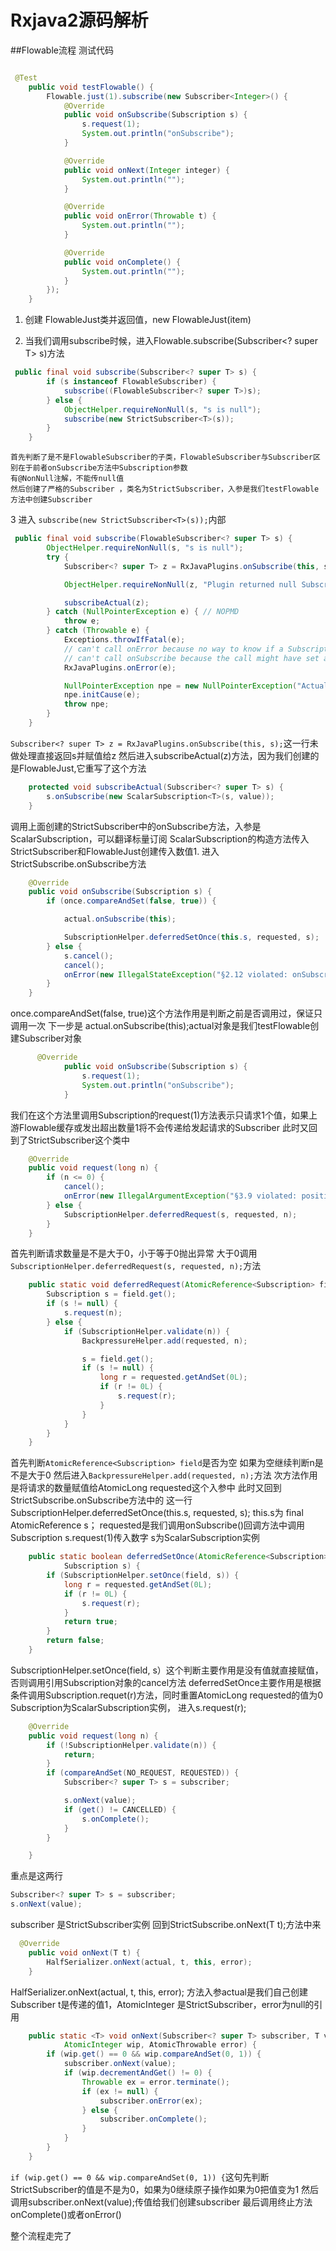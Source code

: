 Rxjava2源码解析
=====================

##Flowable流程
测试代码

```java

 @Test
    public void testFlowable() {
        Flowable.just(1).subscribe(new Subscriber<Integer>() {
            @Override
            public void onSubscribe(Subscription s) {
                s.request(1);
                System.out.println("onSubscribe");
            }

            @Override
            public void onNext(Integer integer) {
                System.out.println("");
            }

            @Override
            public void onError(Throwable t) {
                System.out.println("");
            }

            @Override
            public void onComplete() {
                System.out.println("");
            }
        });
    }
```

1. 创建 FlowableJust类并返回值，new FlowableJust<T>(item)

2. 当我们调用subscribe时候，进入Flowable.subscribe(Subscriber<? super T> s)方法

```java
 public final void subscribe(Subscriber<? super T> s) {
        if (s instanceof FlowableSubscriber) {
            subscribe((FlowableSubscriber<? super T>)s);
        } else {
            ObjectHelper.requireNonNull(s, "s is null");
            subscribe(new StrictSubscriber<T>(s));
        }
    }
```
    首先判断了是不是FlowableSubscriber的子类，FlowableSubscriber与Subscriber区别在于前者onSubscribe方法中Subscription参数
	有@NonNull注解，不能传null值
	然后创建了严格的Subscriber ，类名为StrictSubscriber，入参是我们testFlowable方法中创建Subscriber
3 进入 `subscribe(new StrictSubscriber<T>(s));`内部	
```java
 public final void subscribe(FlowableSubscriber<? super T> s) {
        ObjectHelper.requireNonNull(s, "s is null");
        try {
            Subscriber<? super T> z = RxJavaPlugins.onSubscribe(this, s);

            ObjectHelper.requireNonNull(z, "Plugin returned null Subscriber");

            subscribeActual(z);
        } catch (NullPointerException e) { // NOPMD
            throw e;
        } catch (Throwable e) {
            Exceptions.throwIfFatal(e);
            // can't call onError because no way to know if a Subscription has been set or not
            // can't call onSubscribe because the call might have set a Subscription already
            RxJavaPlugins.onError(e);

            NullPointerException npe = new NullPointerException("Actually not, but can't throw other exceptions due to RS");
            npe.initCause(e);
            throw npe;
        }
    }
```
 `Subscriber<? super T> z = RxJavaPlugins.onSubscribe(this, s);`这一行未做处理直接返回s并赋值给z
然后进入subscribeActual(z)方法，因为我们创建的是FlowableJust,它重写了这个方法
```java
    protected void subscribeActual(Subscriber<? super T> s) {
        s.onSubscribe(new ScalarSubscription<T>(s, value));
    }
```
调用上面创建的StrictSubscriber中的onSubscribe方法，入参是ScalarSubscription，可以翻译标量订阅
ScalarSubscription的构造方法传入StrictSubscriber和FlowableJust创建传入数值1.
进入StrictSubscribe.onSubscribe方法

```java
    @Override
    public void onSubscribe(Subscription s) {
        if (once.compareAndSet(false, true)) {

            actual.onSubscribe(this);

            SubscriptionHelper.deferredSetOnce(this.s, requested, s);
        } else {
            s.cancel();
            cancel();
            onError(new IllegalStateException("§2.12 violated: onSubscribe must be called at most once"));
        }
    }
```
once.compareAndSet(false, true)这个方法作用是判断之前是否调用过，保证只调用一次
下一步是 actual.onSubscribe(this);actual对象是我们testFlowable创建Subscriber对象
```java
      @Override
            public void onSubscribe(Subscription s) {
                s.request(1);
                System.out.println("onSubscribe");
            }
```
我们在这个方法里调用Subscription的request(1)方法表示只请求1个值，如果上游Flowable缓存或发出超出数量1将不会传递给发起请求的Subscriber
此时又回到了StrictSubscriber这个类中
```java
    @Override
    public void request(long n) {
        if (n <= 0) {
            cancel();
            onError(new IllegalArgumentException("§3.9 violated: positive request amount required but it was " + n));
        } else {
            SubscriptionHelper.deferredRequest(s, requested, n);
        }
    }
```
首先判断请求数量是不是大于0，小于等于0抛出异常
大于0调用`SubscriptionHelper.deferredRequest(s, requested, n);`方法

```java
    public static void deferredRequest(AtomicReference<Subscription> field, AtomicLong requested, long n) {
        Subscription s = field.get();
        if (s != null) {
            s.request(n);
        } else {
            if (SubscriptionHelper.validate(n)) {
                BackpressureHelper.add(requested, n);

                s = field.get();
                if (s != null) {
                    long r = requested.getAndSet(0L);
                    if (r != 0L) {
                        s.request(r);
                    }
                }
            }
        }
    }
```
首先判断`AtomicReference<Subscription> field`是否为空
如果为空继续判断n是不是大于0
然后进入`BackpressureHelper.add(requested, n);`方法
次方法作用是将请求的数量赋值给AtomicLong requested这个入参中
此时又回到StrictSubscribe.onSubscribe方法中的 这一行SubscriptionHelper.deferredSetOnce(this.s, requested, s);
this.s为 final AtomicReference<Subscription> s；
requested是我们调用onSubscribe()回调方法中调用 Subscription s.request(1)传入数字
s为ScalarSubscription实例

```java
    public static boolean deferredSetOnce(AtomicReference<Subscription> field, AtomicLong requested,
            Subscription s) {
        if (SubscriptionHelper.setOnce(field, s)) {
            long r = requested.getAndSet(0L);
            if (r != 0L) {
                s.request(r);
            }
            return true;
        }
        return false;
    }
```
SubscriptionHelper.setOnce(field, s）这个判断主要作用是没有值就直接赋值，否则调用引用Subscription对象的cancel方法
deferredSetOnce主要作用是根据条件调用Subscription.requet(r)方法，同时重置AtomicLong requested的值为0
Subscription为ScalarSubscription实例，
进入s.request(r);
```java
    @Override
    public void request(long n) {
        if (!SubscriptionHelper.validate(n)) {
            return;
        }
        if (compareAndSet(NO_REQUEST, REQUESTED)) {
            Subscriber<? super T> s = subscriber;

            s.onNext(value);
            if (get() != CANCELLED) {
                s.onComplete();
            }
        }

    }

```
重点是这两行
```java
Subscriber<? super T> s = subscriber;
s.onNext(value);
```
subscriber 是StrictSubscriber实例
回到StrictSubscribe.onNext(T t);方法中来

```java
  @Override
    public void onNext(T t) {
        HalfSerializer.onNext(actual, t, this, error);
    }
```
  HalfSerializer.onNext(actual, t, this, error);
方法入参actual是我们自己创建Subscriber<Integer> t是传递的值1，AtomicInteger 是StrictSubscriber，error为null的引用
```java
    public static <T> void onNext(Subscriber<? super T> subscriber, T value,
            AtomicInteger wip, AtomicThrowable error) {
        if (wip.get() == 0 && wip.compareAndSet(0, 1)) {
            subscriber.onNext(value);
            if (wip.decrementAndGet() != 0) {
                Throwable ex = error.terminate();
                if (ex != null) {
                    subscriber.onError(ex);
                } else {
                    subscriber.onComplete();
                }
            }
        }
    }
```
`if (wip.get() == 0 && wip.compareAndSet(0, 1)) {`这句先判断StrictSubscriber的值是不是为0，如果为0继续原子操作如果为0把值变为1
然后调用subscriber.onNext(value);传值给我们创建subscriber
最后调用终止方法onComplete()或者onError()

整个流程走完了








	




